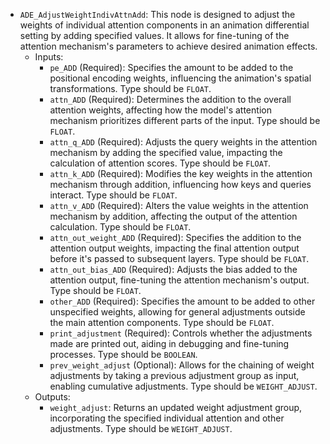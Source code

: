 - `ADE_AdjustWeightIndivAttnAdd`: This node is designed to adjust the weights of individual attention components in an animation differential setting by adding specified values. It allows for fine-tuning of the attention mechanism's parameters to achieve desired animation effects.
    - Inputs:
        - `pe_ADD` (Required): Specifies the amount to be added to the positional encoding weights, influencing the animation's spatial transformations. Type should be `FLOAT`.
        - `attn_ADD` (Required): Determines the addition to the overall attention weights, affecting how the model's attention mechanism prioritizes different parts of the input. Type should be `FLOAT`.
        - `attn_q_ADD` (Required): Adjusts the query weights in the attention mechanism by adding the specified value, impacting the calculation of attention scores. Type should be `FLOAT`.
        - `attn_k_ADD` (Required): Modifies the key weights in the attention mechanism through addition, influencing how keys and queries interact. Type should be `FLOAT`.
        - `attn_v_ADD` (Required): Alters the value weights in the attention mechanism by addition, affecting the output of the attention calculation. Type should be `FLOAT`.
        - `attn_out_weight_ADD` (Required): Specifies the addition to the attention output weights, impacting the final attention output before it's passed to subsequent layers. Type should be `FLOAT`.
        - `attn_out_bias_ADD` (Required): Adjusts the bias added to the attention output, fine-tuning the attention mechanism's output. Type should be `FLOAT`.
        - `other_ADD` (Required): Specifies the amount to be added to other unspecified weights, allowing for general adjustments outside the main attention components. Type should be `FLOAT`.
        - `print_adjustment` (Required): Controls whether the adjustments made are printed out, aiding in debugging and fine-tuning processes. Type should be `BOOLEAN`.
        - `prev_weight_adjust` (Optional): Allows for the chaining of weight adjustments by taking a previous adjustment group as input, enabling cumulative adjustments. Type should be `WEIGHT_ADJUST`.
    - Outputs:
        - `weight_adjust`: Returns an updated weight adjustment group, incorporating the specified individual attention and other adjustments. Type should be `WEIGHT_ADJUST`.
